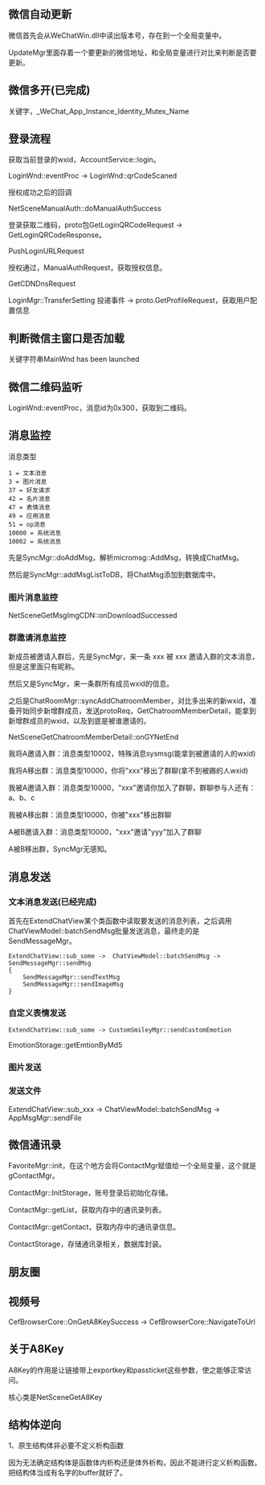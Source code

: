 ## 微信自动更新

微信首先会从WeChatWin.dll中读出版本号，存在到一个全局变量中。

UpdateMgr里面存着一个要更新的微信地址，和全局变量进行对比来判断是否要更新。

## 微信多开(已完成)

关键字，_WeChat_App_Instance_Identity_Mutex_Name

## 登录流程

获取当前登录的wxid，AccountService::login。

LoginWnd::eventProc -> LoginWnd::qrCodeScaned

授权成功之后的回调

NetSceneManualAuth::doManualAuthSuccess



登录获取二维码，proto包GetLoginQRCodeRequest  -> GetLoginQRCodeResponse。

PushLoginURLRequest

授权通过，ManualAuthRequest，获取授权信息。

GetCDNDnsRequest

LoginMgr::TransferSetting 投递事件 -> proto.GetProfileRequest，获取用户配置信息





## 判断微信主窗口是否加载

关键字符串MainWnd has been launched

## 微信二维码监听

LoginWnd::eventProc，消息id为0x300，获取到二维码。







## 消息监控

消息类型

```
1 = 文本消息
3 = 图片消息
37 = 好友请求
42 = 名片消息
47 = 表情消息
49 = 应用消息
51 = op消息
10000 = 系统消息
10002 = 系统消息
```

先是SyncMgr::doAddMsg，解析micromsg::AddMsg，转换成ChatMsg。

然后是SyncMgr::addMsgListToDB，将ChatMsg添加到数据库中。

### 图片消息监控

NetSceneGetMsgImgCDN::onDownloadSuccessed



### 群邀请消息监控

新成员被邀请入群后，先是SyncMgr，来一条 xxx 被 xxx 邀请入群的文本消息，但是这里面只有昵称。

然后又是SyncMgr，来一条群所有成员wxid的信息。

之后是ChatRoomMgr::syncAddChatroomMember，对比多出来的新wxid，准备开始同步新增群成员，发送protoReq，GetChatroomMemberDetail，能拿到新增群成员的wxid，以及到底是被谁邀请的。

NetSceneGetChatroomMemberDetail::onGYNetEnd



我将A邀请入群：消息类型10002，特殊消息sysmsg(能拿到被邀请的人的wxid)

我将A移出群：消息类型10000，你将"xxx"移出了群聊(拿不到被踢的人wxid)

我被A邀请入群：消息类型10000，"xxx"邀请你加入了群聊，群聊参与人还有：a、b、c

我被A移出群：消息类型10000，你被"xxx"移出群聊

A被B邀请入群：消息类型10000，"xxx"邀请"yyy"加入了群聊

A被B移出群，SyncMgr无感知。



## 消息发送

### 文本消息发送(已经完成)

首先在ExtendChatView某个类函数中读取要发送的消息列表，之后调用ChatViewModel::batchSendMsg批量发送消息，最终走的是SendMessageMgr。

```
ExtendChatView::sub_some ->  ChatViewModel::batchSendMsg -> SendMessageMgr::sendMsg
{
	SendMessageMgr::sendTextMsg
	SendMessageMgr::sendImageMsg
}
```

### 自定义表情发送

```
ExtendChatView::sub_some -> CustomSmileyMgr::sendCustomEmotion
```

EmotionStorage::getEmtionByMd5

### 图片发送

### 发送文件

ExtendChatView::sub_xxx -> ChatViewModel::batchSendMsg -> AppMsgMgr::sendFile



## 微信通讯录

FavoriteMgr::init，在这个地方会将ContactMgr赋值给一个全局变量，这个就是gContactMgr。

ContactMgr::InitStorage，账号登录后初始化存储。

ContactMgr::getList，获取内存中的通讯录列表。

ContactMgr::getContact，获取内存中的通讯录信息。

ContactStorage，存储通讯录相关，数据库封装。



## 朋友圈

## 视频号

CefBrowserCore::OnGetA8KeySuccess -> CefBrowserCore::NavigateToUrl



## 关于A8Key

A8Key的作用是让链接带上exportkey和passticket这些参数，使之能够正常访问。

核心类是NetSceneGetA8Key



## 结构体逆向

1、原生结构体非必要不定义析构函数

因为无法确定结构体是函数体内析构还是体外析构，因此不能进行定义析构函数。把结构体当成有名字的buffer就好了。







